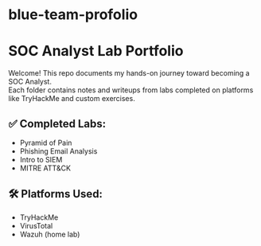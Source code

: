 # blue-team-profolio
# SOC Analyst Lab Portfolio

Welcome! This repo documents my hands-on journey toward becoming a SOC Analyst.  
Each folder contains notes and writeups from labs completed on platforms like TryHackMe and custom exercises.

## ✅ Completed Labs:
- Pyramid of Pain
- Phishing Email Analysis
- Intro to SIEM
- MITRE ATT&CK

## 🛠️ Platforms Used:
- TryHackMe
- VirusTotal
- Wazuh (home lab)
